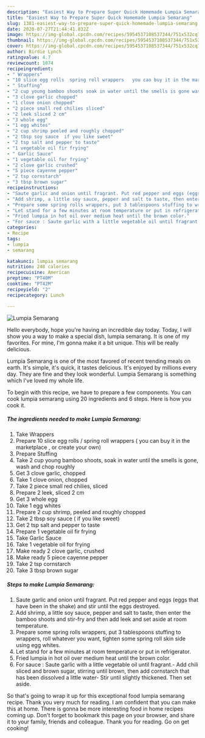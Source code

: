 ```yaml
---
description: "Easiest Way to Prepare Super Quick Homemade Lumpia Semarang"
title: "Easiest Way to Prepare Super Quick Homemade Lumpia Semarang"
slug: 1381-easiest-way-to-prepare-super-quick-homemade-lumpia-semarang
date: 2020-07-27T21:44:41.832Z
image: https://img-global.cpcdn.com/recipes/5954537108537344/751x532cq70/lumpia-semarang-recipe-main-photo.jpg
thumbnail: https://img-global.cpcdn.com/recipes/5954537108537344/751x532cq70/lumpia-semarang-recipe-main-photo.jpg
cover: https://img-global.cpcdn.com/recipes/5954537108537344/751x532cq70/lumpia-semarang-recipe-main-photo.jpg
author: Birdie Lynch
ratingvalue: 4.7
reviewcount: 1074
recipeingredient:
- " Wrappers"
- "10 slice egg rolls  spring roll wrappers   you can buy it in the marketplace  or create your own"
- " Stuffing"
- "2 cup young bamboo shoots soak in water until the smells is gone wash and chop roughly"
- "3 clove garlic chopped"
- "1 clove onion chopped"
- "2 piece small red chilies sliced"
- "2 leek sliced 2 cm"
- "3 whole egg"
- "1 egg whites"
- "2 cup shrimp peeled and roughly chopped"
- "2 tbsp soy sauce  if you like sweet"
- "2 tsp salt and pepper to taste"
- "1 vegetable oil fir frying"
- " Garlic Sauce"
- "1 vegetable oil for frying"
- "2 clove garlic crushed"
- "5 piece cayenne pepper"
- "2 tsp cornstarch"
- "3 tbsp brown sugar"
recipeinstructions:
- "Saute garlic and onion until fragrant. Put red pepper and eggs (eggs that have been in the shake) and stir until the eggs destroyed."
- "Add shrimp, a little soy sauce, pepper and salt to taste, then enter the bamboo shoots and stir-fry and then add leek and set aside at room temperature."
- "Prepare some spring rolls wrappers, put 3 tablespoons stuffing to wrappers, roll whatever you want, tighten some spring roll skin side using egg whites."
- "Let stand for a few minutes at room temperature or put in refrigerator."
- "Fried lumpia in hot oil over medium heat until the brown color."
- "For sauce : Saute garlic with a little vegetable oil until fragrant.- Add chili sliced and brown sugar, stirring until brown, then add cornstarch that has been dissolved a little water- Stir until slightly thickened. Then set aside."
categories:
- Recipe
tags:
- lumpia
- semarang

katakunci: lumpia semarang 
nutrition: 248 calories
recipecuisine: American
preptime: "PT40M"
cooktime: "PT42M"
recipeyield: "2"
recipecategory: Lunch

---
```



![Lumpia Semarang](https://img-global.cpcdn.com/recipes/5954537108537344/751x532cq70/lumpia-semarang-recipe-main-photo.jpg)

Hello everybody, hope you're having an incredible day today. Today, I will show you a way to make a special dish, lumpia semarang. It is one of my favorites. For mine, I'm gonna make it a bit unique. This will be really delicious.



Lumpia Semarang is one of the most favored of recent trending meals on earth. It's simple, it's quick, it tastes delicious. It's enjoyed by millions every day. They are fine and they look wonderful. Lumpia Semarang is something which I've loved my whole life.


To begin with this recipe, we have to prepare a few components. You can cook lumpia semarang using 20 ingredients and 6 steps. Here is how you cook it.

<!--inarticleads1-->

##### The ingredients needed to make Lumpia Semarang:

1. Take  Wrappers
1. Prepare 10 slice egg rolls / spring roll wrappers  ( you can buy it in the marketplace , or create your own)
1. Prepare  Stuffing
1. Take 2 cup young bamboo shoots, soak in water until the smells is gone, wash and chop roughly
1. Get 3 clove garlic, chopped
1. Take 1 clove onion, chopped
1. Take 2 piece small red chilies, sliced
1. Prepare 2 leek, sliced 2 cm
1. Get 3 whole egg
1. Take 1 egg whites
1. Prepare 2 cup shrimp, peeled and roughly chopped
1. Take 2 tbsp soy sauce ( if you like sweet)
1. Get 2 tsp salt and pepper to taste
1. Prepare 1 vegetable oil fir frying
1. Take  Garlic Sauce
1. Take 1 vegetable oil for frying
1. Make ready 2 clove garlic, crushed
1. Make ready 5 piece cayenne pepper
1. Take 2 tsp cornstarch
1. Take 3 tbsp brown sugar




<!--inarticleads2-->

##### Steps to make Lumpia Semarang:

1. Saute garlic and onion until fragrant. Put red pepper and eggs (eggs that have been in the shake) and stir until the eggs destroyed.
1. Add shrimp, a little soy sauce, pepper and salt to taste, then enter the bamboo shoots and stir-fry and then add leek and set aside at room temperature.
1. Prepare some spring rolls wrappers, put 3 tablespoons stuffing to wrappers, roll whatever you want, tighten some spring roll skin side using egg whites.
1. Let stand for a few minutes at room temperature or put in refrigerator.
1. Fried lumpia in hot oil over medium heat until the brown color.
1. For sauce : Saute garlic with a little vegetable oil until fragrant.- Add chili sliced and brown sugar, stirring until brown, then add cornstarch that has been dissolved a little water- Stir until slightly thickened. Then set aside.




So that's going to wrap it up for this exceptional food lumpia semarang recipe. Thank you very much for reading. I am confident that you can make this at home. There is gonna be more interesting food in home recipes coming up. Don't forget to bookmark this page on your browser, and share it to your family, friends and colleague. Thank you for reading. Go on get cooking!
